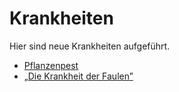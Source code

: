 # Krankheiten

Hier sind neue Krankheiten aufgeführt.

* [Pflanzenpest](pflanzenpest.md)
* [„Die Krankheit der Faulen”](krankheit-der-faulen.md)


